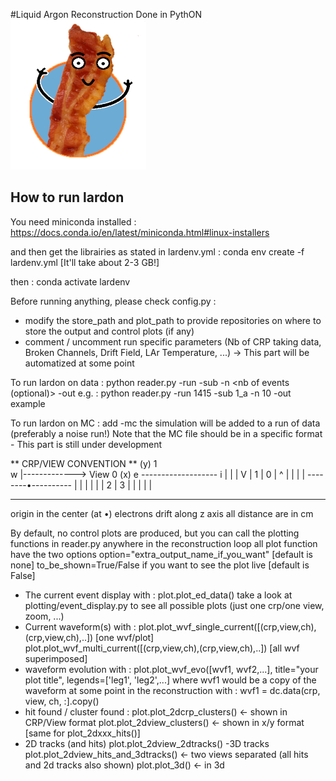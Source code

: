 #Liquid Argon Reconstruction Done in PythON
![Logo](lardon.png)


## How to run lardon
You need miniconda installed :
https://docs.conda.io/en/latest/miniconda.html#linux-installers

and then get the librairies as stated in lardenv.yml : 
conda env create -f lardenv.yml
[It'll take about 2-3 GB!]

then :
conda activate lardenv

Before running anything, please check config.py :
 - modify the store_path and plot_path to provide repositories on where to store the output and control plots (if any)
 - comment / uncomment run specific parameters (Nb of CRP taking data, Broken Channels, Drift Field, LAr Temperature, ...) -> This part will be automatized at some point

To run lardon on data : 
python reader.py -run <run nb> -sub <subfile name> -n <nb of events (optional)> -out <output file option>
e.g. : python reader.py -run 1415 -sub 1_a -n 10 -out example


To run lardon on MC : 
add -mc <the MC root file to be read>
the simulation will be added to a run of data (preferably a noise run!)
Note that the MC file should be in a specific format - This part is still under development

** CRP/VIEW CONVENTION **
(y)
 1  
 w  |-------------> View 0 (x) 
 e  -------------------
 i  |       |         |
 V  |   1   |    0    |
 ^  |       |         |
 |  --------•----------
 |  |       |         |
 |  |   2   |    3    |
 |  |       |         |
 -  -------------------
 
 origin in the center (at •)
 electrons drift along z axis
 all distance are in cm


By default, no control plots are produced, but you can call the plotting functions in reader.py anywhere in the reconstruction loop
   all plot function have the two options 
   option="extra_output_name_if_you_want" [default is none] 
   to_be_shown=True/False if you want to see the plot live [default is False]

 - The current event display with :
     plot.plot_ed_data()
     take a look at plotting/event_display.py to see all possible plots (just one crp/one view, zoom, ...)
  - Current waveform(s) with :
    plot.plot_wvf_single_current([(crp,view,ch),(crp,view,ch),..]) [one wvf/plot]
    plot.plot_wvf_multi_current([(crp,view,ch),(crp,view,ch),..]) [all wvf superimposed]
 - waveform evolution with : 
    plot.plot_wvf_evo([wvf1, wvf2,...], title="your plot title", legends=['leg1', 'leg2',...]
    where wvf1 would be a copy of the waveform at some point in the reconstruction with :
    wvf1 = dc.data(crp, view, ch, :].copy()
 - hit found / cluster found : 
   plot.plot_2dcrp_clusters() <- shown in CRP/View format
   plot.plot_2dview_clusters() <- shown in x/y format
   [same for plot_2dxxx_hits()]
 - 2D tracks (and hits)
   plot.plot_2dview_2dtracks()
 -3D tracks
   plot.plot_2dview_hits_and_3dtracks() <- two views separated (all hits and 2d tracks also shown)
   plot.plot_3d() <- in 3d 

